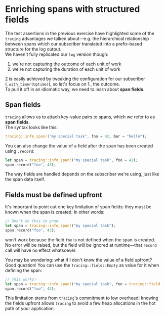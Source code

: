 # Enriching spans with structured fields

The test assertions in the previous exercise have highlighted some of the `tracing` advantages
we talked about—e.g. the hierarchical relationship between spans which our subscriber translated
into a prefix-based structure for the log output.\
We haven't fully replicated our `log` version though:

1. we're not capturing the outcome of each unit of work
2. we're not capturing the duration of each unit of work

2 is easily achieved by tweaking the configuration for our subscriber (`.with_timer(Uptime)`),
so let's focus on 1., the outcome.\
To pull it off in an idiomatic way, we need to learn about **span fields**.

## Span fields

`tracing` allows us to attach key-value pairs to spans, which we refer to as **span fields**.\
The syntax looks like this:

```rust
tracing::info_span!("my special task", foo = 42, bar = "hello");
```

You can also change the value of a field after the span has been created using `.record`:

```rust
let span = tracing::info_span!("my special task", foo = 42);
span.record("foo", 43);
```

The way fields are handled depends on the subscriber we're using, just like the span data itself.

## Fields must be defined upfront

It's important to point out one key limitation of span fields: they must be known when the
span is created. In other words:

```rust
// Don't do this in prod.
let span = tracing::info_span!("my special task");
span.record("foo", 43);
```

won't work because the field `foo` is not defined when the span is created. No error will be
raised, but the field will be ignored at runtime—that `record` call will have no effect
whatsoever.

You may be wondering: what if I don't know the value of a field upfront?\
Good question! You can use the `tracing::field::Empty` as value for it when defining the span:

```rust
// This works!
let span = tracing::info_span!("my special task", foo = tracing::field::Empty);
span.record("foo", 43);
```

This limitation stems from `tracing`'s commitment to low overhead: knowing the fields upfront
allows `tracing` to avoid a few heap allocations in the hot path of your application.
